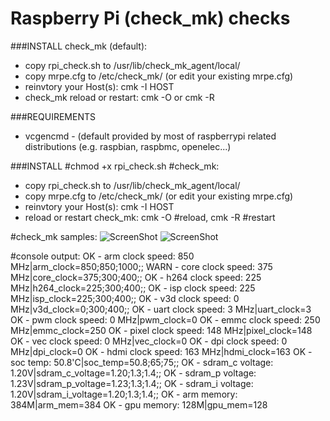 Raspberry Pi (check_mk) checks
=====================

###INSTALL
check_mk (default):
- copy rpi_check.sh to /usr/lib/check_mk_agent/local/
- copy mrpe.cfg to /etc/check_mk/ (or edit your existing mrpe.cfg)
- reinvtory your Host(s): cmk -I HOST 
- check_mk reload or restart: cmk -O or cmk -R

###REQUIREMENTS
* vcgencmd - (default provided by most of raspberrypi related distributions (e.g. raspbian, raspbmc, openelec...)

###INSTALL
#chmod +x rpi_check.sh
#check_mk:
- copy rpi_check.sh to /usr/lib/check_mk_agent/local/
- copy mrpe.cfg to /etc/check_mk/ (or edit your existing mrpe.cfg)  
- reinvtory your Host(s): cmk -I HOST
- reload or restart check_mk: cmk -O #reload, cmk -R #restart

#check_mk samples:
![ScreenShot](/screenshots/cmk_rpi_overview.png)
![ScreenShot](/screenshots/cmk_rpi_tmp.png)

#console output:
OK - arm clock speed: 850 MHz|arm_clock=850;850;1000;;
WARN - core clock speed: 375 MHz|core_clock=375;300;400;;
OK - h264 clock speed: 225 MHz|h264_clock=225;300;400;;
OK - isp clock speed: 225 MHz|isp_clock=225;300;400;;
OK - v3d clock speed: 0 MHz|v3d_clock=0;300;400;;
OK - uart clock speed: 3 MHz|uart_clock=3
OK - pwm clock speed: 0 MHz|pwm_clock=0
OK - emmc clock speed: 250 MHz|emmc_clock=250
OK - pixel clock speed: 148 MHz|pixel_clock=148
OK - vec clock speed: 0 MHz|vec_clock=0
OK - dpi clock speed: 0 MHz|dpi_clock=0
OK - hdmi clock speed: 163 MHz|hdmi_clock=163
OK - soc temp: 50.8'C|soc_temp=50.8;65;75;;
OK - sdram_c voltage: 1.20V|sdram_c_voltage=1.20;1.3;1.4;;
OK - sdram_p voltage: 1.23V|sdram_p_voltage=1.23;1.3;1.4;;
OK - sdram_i voltage: 1.20V|sdram_i_voltage=1.20;1.3;1.4;;
OK - arm memory: 384M|arm_mem=384
OK - gpu memory: 128M|gpu_mem=128

